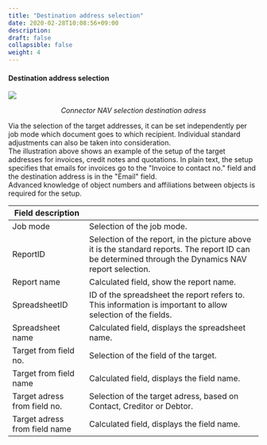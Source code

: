 ```yaml
---
title: "Destination address selection"
date: 2020-02-28T10:08:56+09:00
description: 
draft: false
collapsible: false
weight: 4
---
```


#### Destination address selection
![](/images/connectornav/benreport_einr_epost_ausw_zieladressen.png)<center>_Connector NAV selection destination adress_</center>

Via the selection of the target addresses, it can be set independently per job mode which document goes to which recipient. Individual standard adjustments can also be taken into consideration.<br />The illustration above shows an example of the setup of the target addresses for invoices, credit notes and quotations. In plain text, the setup specifies that emails for invoices go to the "Invoice to contact no." field and the destination address is in the "Email" field.<br />Advanced knowledge of object numbers and affiliations between objects is required for the setup.

|Field description | |
|---|---|
|Job mode         | Selection of the job mode.                                                                                                                             |
|ReportID         | Selection of the report, in the picture above it is the standard reports. The report ID can be determined through the Dynamics NAV report selection.   |
|Report name      | Calculated field, show the report name.                                                                                                                |
|SpreadsheetID    | ID of the spreadsheet the report refers to. This information is important to allow selection of the fields.                                            |
|Spreadsheet name | Calculated field, displays the spreadsheet name.                                                                                                       |
|Target from field no.         | Selection of the field of the target.                                 |
|Target from field name        | Calculated field, displays the field name.                            |
|Target adress from field no.  | Selection of the target adress, based on Contact, Creditor or Debtor. |
|Target adress from field name | Calculated field, displays the field name.                            |